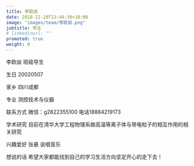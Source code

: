 ```yaml
---
title: 李欧燚
date: 2018-12-20T13:44:30+10:00
image: "images/team/李欧燚.png"
jobtitle: 导生
# linkedinurl: ""
promoted: true
weight: 0
---
```


李欧燚 班级导生

生日 20020507

家乡 四川成都

专业 测控技术与仪器

联系方式 微信：g2822355100 电话18884219173

学术研究 目前在清华大学工程物理系做高温等离子体与带电粒子的相互作用的相关研究

兴趣爱好 张悬 说唱音乐 

想说的话 希望大家都能找到自己的学习生活方向坚定开心的走下去！


